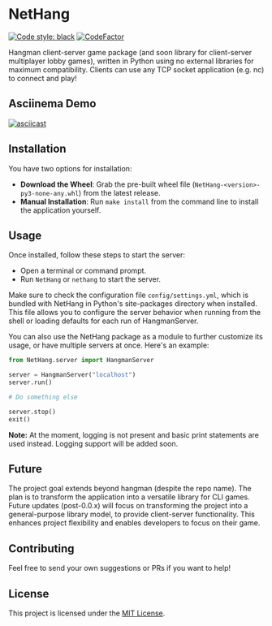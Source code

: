 # NetHang

[![Code style: black](https://img.shields.io/badge/code%20style-black-000000.svg)](https://github.com/psf/black)
[![CodeFactor](https://www.codefactor.io/repository/github/magnetrwn/NetHang/badge)](https://www.codefactor.io/repository/github/magnetrwn/NetHang)

Hangman client-server game package (and soon library for client-server multiplayer lobby games), written in Python using no external libraries for maximum compatibility. Clients can use any TCP socket application (e.g. nc) to connect and play!

## Asciinema Demo
[![asciicast](https://asciinema.org/a/593263.svg)](https://asciinema.org/a/593263)

## Installation

You have two options for installation:

+ **Download the Wheel**: Grab the pre-built wheel file (`NetHang-<version>-py3-none-any.whl`) from the latest release.
+ **Manual Installation**: Run `make install` from the command line to install the application yourself.

## Usage

Once installed, follow these steps to start the server:

+ Open a terminal or command prompt.
+ Run `NetHang` or `nethang` to start the server.

Make sure to check the configuration file `config/settings.yml`, which is bundled with NetHang in Python's site-packages directory when installed. This file allows you to configure the server behavior when running from the shell or loading defaults for each run of HangmanServer.

You can also use the NetHang package as a module to further customize its usage, or have multiple servers at once. Here's an example:

```python
from NetHang.server import HangmanServer

server = HangmanServer("localhost")
server.run()

# Do something else

server.stop()
exit()
```

**Note:** At the moment, logging is not present and basic print statements are used instead. Logging support will be added soon.

## Future

The project goal extends beyond hangman (despite the repo name). The plan is to transform the application into a versatile library for CLI games. Future updates (post-0.0.x) will focus on transforming the project into a general-purpose library model, to provide client-server functionality. This enhances project flexibility and enables developers to focus on their game.

## Contributing

Feel free to send your own suggestions or PRs if you want to help!

## License

This project is licensed under the [MIT License](LICENSE).
